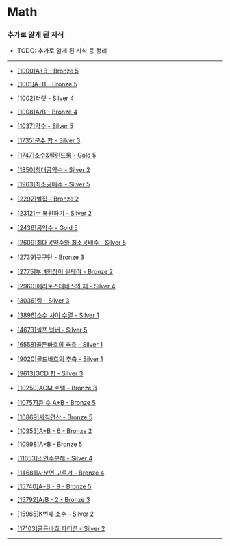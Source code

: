 # Math

### 추가로 알게 된 지식

  - TODO: 추가로 알게 된 지식 등 정리

---

  - [[1000]A+B - Bronze 5](https://github.com/firemancha/Algorithm/tree/main/Baekjoon/Math/%5B1000%5DA%2BB)

  - [[1001]A+B - Bronze 5](https://github.com/firemancha/Algorithm/tree/main/Baekjoon/Math/%5B1001%5DA-B)

  - [[1002]터렛 - Silver 4](https://github.com/firemancha/Algorithm/tree/main/Baekjoon/Math/%5B1002%5D%ED%84%B0%EB%A0%9B)

  - [[1008]A/B - Bronze 4](https://github.com/firemancha/Algorithm/tree/main/Baekjoon/Math/%5B1008%5DA%C3%B7B)

  - [[1037]약수 - Silver 5](https://github.com/firemancha/Algorithm/tree/main/Baekjoon/Math/%5B1037%5D%EC%95%BD%EC%88%98)

  - [[1735]분수 합 - Silver 3](https://github.com/firemancha/Algorithm/tree/main/Baekjoon/Math/%5B1735%5D%EB%B6%84%EC%88%98%20%ED%95%A9)

  - [[1747]소수&팰린드롬 - Gold 5](https://github.com/firemancha/Algorithm/tree/main/Baekjoon/Math/%5B1747%5D%EC%86%8C%EC%88%98%26%ED%8C%B0%EB%A6%B0%EB%93%9C%EB%A1%AC)

  - [[1850]최대공약수 - Silver 2](https://github.com/firemancha/Algorithm/tree/main/Baekjoon/Math/%5B1850%5D%EC%B5%9C%EB%8C%80%EA%B3%B5%EC%95%BD%EC%88%98)
  
  - [[1963]최소공배수 - Silver 5](https://github.com/firemancha/Algorithm/tree/main/Baekjoon/Math/%5B1934%5D%EC%B5%9C%EC%86%8C%EA%B3%B5%EB%B0%B0%EC%88%98)

  - [[2292]벌집 - Bronze 2](https://github.com/firemancha/Algorithm/tree/main/Baekjoon/Math/%5B2292%5D%EB%B2%8C%EC%A7%91)

  - [[2312]수 복원하기 - Silver 2](https://github.com/firemancha/Algorithm/tree/main/Baekjoon/Math/%5B2312%5D%EC%88%98%20%EB%B3%B5%EC%9B%90%ED%95%98%EA%B8%B0)

  - [[2436]공약수 - Gold 5](https://github.com/firemancha/Algorithm/tree/main/Baekjoon/Math/%5B2436%5D%EA%B3%B5%EC%95%BD%EC%88%98)

  - [[2609]최대공약수와 최소공배수 - Silver 5](https://github.com/firemancha/Algorithm/tree/main/Baekjoon/Math/%5B2609%5D%EC%B5%9C%EB%8C%80%EA%B3%B5%EC%95%BD%EC%88%98%EC%99%80%20%EC%B5%9C%EC%86%8C%EA%B3%B5%EB%B0%B0%EC%88%98)

  - [[2739]구구단 - Bronze 3](https://github.com/firemancha/Algorithm/tree/main/Baekjoon/Math/%5B2739%5D%EA%B5%AC%EA%B5%AC%EB%8B%A8)

  - [[2775]부녀회장이 될테야 - Bronze 2](https://github.com/firemancha/Algorithm/tree/main/Baekjoon/Math/%5B2775%5D%EB%B6%80%EB%85%80%ED%9A%8C%EC%9E%A5%EC%9D%B4%20%EB%90%A0%ED%85%8C%EC%95%BC)

  - [[2960]에라토스테네스의 체 - Silver 4](https://github.com/firemancha/Algorithm/tree/main/Baekjoon/Math/%5B2960%5D%EC%97%90%EB%9D%BC%ED%86%A0%EC%8A%A4%ED%85%8C%EB%84%A4%EC%8A%A4%EC%9D%98%20%EC%B2%B4)

  - [[3036]링 - Silver 3](https://github.com/firemancha/Algorithm/tree/main/Baekjoon/Math/%5B3036%5D%EB%A7%81)

  - [[3896]소수 사이 수열 - Silver 1](https://github.com/firemancha/Algorithm/tree/main/Baekjoon/Math/%5B3896%5D%EC%86%8C%EC%88%98%20%EC%82%AC%EC%9D%B4%20%EC%88%98%EC%97%B4)

  - [[4673]셀프 넘버 - Silver 5](https://github.com/firemancha/Algorithm/tree/main/Baekjoon/Math/%5B4673%5D%EC%85%80%ED%94%84%20%EB%84%98%EB%B2%84)

  - [[6558]골든바흐의 추측 - Silver 1](https://github.com/firemancha/Algorithm/tree/main/Baekjoon/Math/%5B6588%5D%EA%B3%A8%EB%93%A0%EB%B0%94%ED%9D%90%EC%9D%98%20%EC%B6%94%EC%B8%A1)

  - [[9020]골드바흐의 추측 - Silver 1](https://github.com/firemancha/Algorithm/tree/main/Baekjoon/Math/%5B9020%5D%EA%B3%A8%EB%93%9C%EB%B0%94%ED%9D%90%EC%9D%98%20%EC%B6%94%EC%B8%A1)

  - [[9613]GCD 합 - Silver 3](https://github.com/firemancha/Algorithm/tree/main/Baekjoon/Math/%5B9613%5DGCD%20%ED%95%A9)

  - [[10250]ACM 호텔 - Bronze 3](https://github.com/firemancha/Algorithm/tree/main/Baekjoon/Math/%5B10250%5DACM%20%ED%98%B8%ED%85%94)

  - [[10757]큰 수 A+B - Bronze 5](https://github.com/firemancha/Algorithm/tree/main/Baekjoon/Math/%5B10757%5D%ED%81%B0%20%EC%88%98%20A%2BB)

  - [[10869]사칙연산 - Bronze 5](https://github.com/firemancha/Algorithm/tree/main/Baekjoon/Math/%5B10869%5D%EC%82%AC%EC%B9%99%EC%97%B0%EC%82%B0)

  - [[10953]A+B - 6 - Bronze 2](https://github.com/firemancha/Algorithm/tree/main/Baekjoon/Math/%5B10953%5DA%2BB%20-%206)

  - [[10998]A×B - Bronze 5](https://github.com/firemancha/Algorithm/tree/main/Baekjoon/Math/%5B10998%5DA%C3%97B)

  - [[11653]소인수분해 - Silver 4](https://github.com/firemancha/Algorithm/tree/main/Baekjoon/Math/%5B11653%5D%EC%86%8C%EC%9D%B8%EC%88%98%EB%B6%84%ED%95%B4)

  - [[14681]사분면 고르기 - Bronze 4](https://github.com/firemancha/Algorithm/tree/main/Baekjoon/Math/%5B14681%5D%EC%82%AC%EB%B6%84%EB%A9%B4%20%EA%B3%A0%EB%A5%B4%EA%B8%B0)

  - [[15740]A+B - 9 - Bronze 5](https://github.com/firemancha/Algorithm/tree/main/Baekjoon/Math/%5B15740%5DA%2BB%20-%209)

  - [[15792]A/B - 2 - Bronze 3](https://github.com/firemancha/Algorithm/tree/main/Baekjoon/Math/%5B15792%5DA%C3%B7B%20-%202)

  - [[15965]K번째 소수 - Silver 2](https://github.com/firemancha/Algorithm/tree/main/Baekjoon/Math/%5B15965%5DK%EB%B2%88%EC%A7%B8%20%EC%86%8C%EC%88%98)

  - [[17103]골든바흐 파티션 - Silver 2](https://github.com/firemancha/Algorithm/tree/main/Baekjoon/Math/%5B17103%5D%EA%B3%A8%EB%93%9C%EB%B0%94%ED%9D%90%20%ED%8C%8C%ED%8B%B0%EC%85%98)

---